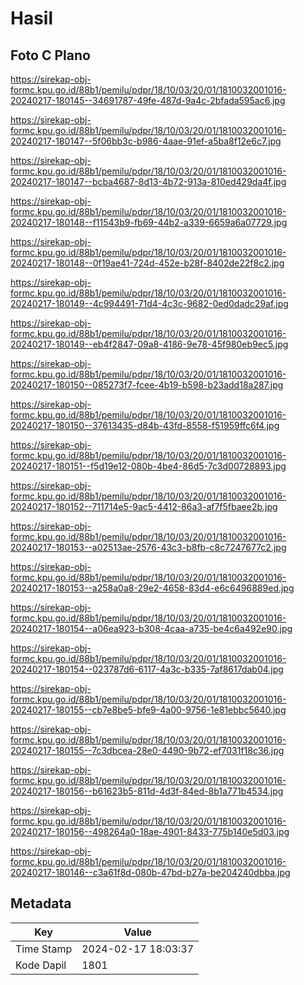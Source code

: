 # Hasil

## Foto C Plano

https://sirekap-obj-formc.kpu.go.id/88b1/pemilu/pdpr/18/10/03/20/01/1810032001016-20240217-180145--34691787-49fe-487d-9a4c-2bfada595ac6.jpg

https://sirekap-obj-formc.kpu.go.id/88b1/pemilu/pdpr/18/10/03/20/01/1810032001016-20240217-180147--5f06bb3c-b986-4aae-91ef-a5ba8f12e6c7.jpg

https://sirekap-obj-formc.kpu.go.id/88b1/pemilu/pdpr/18/10/03/20/01/1810032001016-20240217-180147--bcba4687-8d13-4b72-913a-810ed429da4f.jpg

https://sirekap-obj-formc.kpu.go.id/88b1/pemilu/pdpr/18/10/03/20/01/1810032001016-20240217-180148--f11543b9-fb69-44b2-a339-6659a6a07729.jpg

https://sirekap-obj-formc.kpu.go.id/88b1/pemilu/pdpr/18/10/03/20/01/1810032001016-20240217-180148--0f19ae41-724d-452e-b28f-8402de22f8c2.jpg

https://sirekap-obj-formc.kpu.go.id/88b1/pemilu/pdpr/18/10/03/20/01/1810032001016-20240217-180149--4c994491-71d4-4c3c-9682-0ed0dadc29af.jpg

https://sirekap-obj-formc.kpu.go.id/88b1/pemilu/pdpr/18/10/03/20/01/1810032001016-20240217-180149--eb4f2847-09a8-4186-9e78-45f980eb9ec5.jpg

https://sirekap-obj-formc.kpu.go.id/88b1/pemilu/pdpr/18/10/03/20/01/1810032001016-20240217-180150--085273f7-fcee-4b19-b598-b23add18a287.jpg

https://sirekap-obj-formc.kpu.go.id/88b1/pemilu/pdpr/18/10/03/20/01/1810032001016-20240217-180150--37613435-d84b-43fd-8558-f51959ffc6f4.jpg

https://sirekap-obj-formc.kpu.go.id/88b1/pemilu/pdpr/18/10/03/20/01/1810032001016-20240217-180151--f5d19e12-080b-4be4-86d5-7c3d00728893.jpg

https://sirekap-obj-formc.kpu.go.id/88b1/pemilu/pdpr/18/10/03/20/01/1810032001016-20240217-180152--711714e5-9ac5-4412-86a3-af7f5fbaee2b.jpg

https://sirekap-obj-formc.kpu.go.id/88b1/pemilu/pdpr/18/10/03/20/01/1810032001016-20240217-180153--a02513ae-2576-43c3-b8fb-c8c7247677c2.jpg

https://sirekap-obj-formc.kpu.go.id/88b1/pemilu/pdpr/18/10/03/20/01/1810032001016-20240217-180153--a258a0a8-29e2-4658-83d4-e6c6496889ed.jpg

https://sirekap-obj-formc.kpu.go.id/88b1/pemilu/pdpr/18/10/03/20/01/1810032001016-20240217-180154--a06ea923-b308-4caa-a735-be4c6a492e90.jpg

https://sirekap-obj-formc.kpu.go.id/88b1/pemilu/pdpr/18/10/03/20/01/1810032001016-20240217-180154--023787d6-6117-4a3c-b335-7af8617dab04.jpg

https://sirekap-obj-formc.kpu.go.id/88b1/pemilu/pdpr/18/10/03/20/01/1810032001016-20240217-180155--cb7e8be5-bfe9-4a00-9756-1e81ebbc5640.jpg

https://sirekap-obj-formc.kpu.go.id/88b1/pemilu/pdpr/18/10/03/20/01/1810032001016-20240217-180155--7c3dbcea-28e0-4490-9b72-ef7031f18c36.jpg

https://sirekap-obj-formc.kpu.go.id/88b1/pemilu/pdpr/18/10/03/20/01/1810032001016-20240217-180156--b61623b5-811d-4d3f-84ed-8b1a771b4534.jpg

https://sirekap-obj-formc.kpu.go.id/88b1/pemilu/pdpr/18/10/03/20/01/1810032001016-20240217-180156--498264a0-18ae-4901-8433-775b140e5d03.jpg

https://sirekap-obj-formc.kpu.go.id/88b1/pemilu/pdpr/18/10/03/20/01/1810032001016-20240217-180146--c3a61f8d-080b-47bd-b27a-be204240dbba.jpg


## Metadata

| Key        | Value               |
| ---------- | ------------------- |
| Time Stamp | 2024-02-17 18:03:37 |
| Kode Dapil | 1801                |



